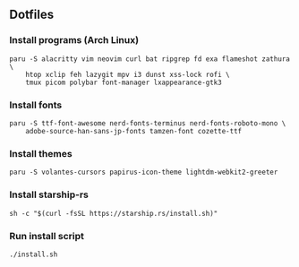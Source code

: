 ## Dotfiles

### Install programs (Arch Linux)
```
paru -S alacritty vim neovim curl bat ripgrep fd exa flameshot zathura \
    htop xclip feh lazygit mpv i3 dunst xss-lock rofi \
    tmux picom polybar font-manager lxappearance-gtk3
```

### Install fonts
```
paru -S ttf-font-awesome nerd-fonts-terminus nerd-fonts-roboto-mono \
    adobe-source-han-sans-jp-fonts tamzen-font cozette-ttf
```

### Install themes
```
paru -S volantes-cursors papirus-icon-theme lightdm-webkit2-greeter
```

### Install starship-rs
```
sh -c "$(curl -fsSL https://starship.rs/install.sh)"
```

### Run install script
```
./install.sh
```
